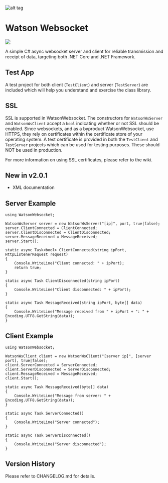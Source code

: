 ![alt tag](https://github.com/jchristn/watsonwebsocket/blob/master/assets/watson.ico)

# Watson Websocket

[![][nuget-img]][nuget]

[nuget]:     https://www.nuget.org/packages/WatsonWebsocket/
[nuget-img]: https://badge.fury.io/nu/Object.svg

A simple C# async websocket server and client for reliable transmission and receipt of data, targeting both .NET Core and .NET Framework. 

## Test App

A test project for both client (```TestClient```) and server (```TestServer```) are included which will help you understand and exercise the class library.

## SSL

SSL is supported in WatsonWebsocket.  The constructors for ```WatsonWsServer``` and ```WatsonWsClient``` accept a ```bool``` indicating whether or not SSL should be enabled.  Since websockets, and as a byproduct WatsonWebsocket, use HTTPS, they rely on certificates within the certificate store of your operating system.  A test certificate is provided in both the ```TestClient``` and ```TestServer``` projects which can be used for testing purposes.  These should NOT be used in production.

For more information on using SSL certificates, please refer to the wiki.

## New in v2.0.1

- XML documentation

## Server Example
```
using WatsonWebsocket;

WatsonWsServer server = new WatsonWsServer("[ip]", port, true|false);
server.ClientConnected = ClientConnected;
server.ClientDisconnected = ClientDisconnected;
server.MessageReceived = MessageReceived; 
server.Start();

static async Task<bool> ClientConnected(string ipPort, HttpListenerRequest request) 
{
    Console.WriteLine("Client connected: " + ipPort);
    return true;
}

static async Task ClientDisconnected(string ipPort) 
{
    Console.WriteLine("Client disconnected: " + ipPort);
}

static async Task MessageReceived(string ipPort, byte[] data) 
{ 
    Console.WriteLine("Message received from " + ipPort + ": " + Encoding.UTF8.GetString(data));
}
```

## Client Example
```
using WatsonWebsocket;

WatsonWsClient client = new WatsonWsClient("[server ip]", [server port], true|false);
client.ServerConnected = ServerConnected;
client.ServerDisconnected = ServerDisconnected;
client.MessageReceived = MessageReceived; 
client.Start(); 

static async Task MessageReceived(byte[] data) 
{
    Console.WriteLine("Message from server: " + Encoding.UTF8.GetString(data));
}

static async Task ServerConnected() 
{
    Console.WriteLine("Server connected");
}

static async Task ServerDisconnected() 
{
    Console.WriteLine("Server disconnected");
}
```

## Version History

Please refer to CHANGELOG.md for details.
